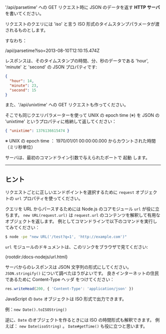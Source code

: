 '/api/parsetime' への GET リクエスト時に JSON のデータを返す **HTTP サーバ** を書いてください。

リクエストのクエリには 'iso' と言う ISO 形式のタイムスタンプパラメータが渡されるものとします。

すなわち：

  /api/parsetime?iso=2013-08-10T12:10:15.474Z

レスポンスは、そのタイムスタンプの時間、分、秒のデータである 'hour', 'minute' と 'second' の JSON プロパティです:

```json
{
  "hour": 14,
  "minute": 23,
  "second": 15
}
```

また、'/api/unixtime' への GET リクエストも作ってください。

そこでも同じクエリパラメーターを使って UNIX の epoch time (※) を JSON の 'unixtime' というプロパティに格納して返してください：

```json
{ "unixtime": 1376136615474 }
```

※ UNIX の epoch time ： 1970/01/01 00:00:00.000 からカウントされた時間（ミリ秒単位）

サーバは、最初のコマンドライン引数で与えられたポートで 起動 します。

----------------------------------------------------------------------
## ヒント

リクエストごとに正しいエンドポイントを選択するために `request` オブジェクトの `url` プロパティを使ってください。

クエリを URL からパースするためには Node.js のコアモジュール `url` が役に立ちます。
`new URL(request.url)` は `request.url` のコンテンツを解釈して有用なオブジェクトを返します。
例としてコマンドラインで以下のコマンドを実行してみてください：

```sh
$ node -pe "new URL('/test?q=1', 'http://example.com')"
```

`url` モジュールのドキュメントは、このリンクをブラウザで見てください:

  {rootdir:/docs-nodejs/url.html}

サーバからのレスポンスは JSON 文字列の形式にしてください。`JSON.stringify()` について調べたほうがよいです。
良きインターネットの住民であるために Content-Type ヘッダ をつけてください：

```js
res.writeHead(200, { 'Content-Type': 'application/json' })
```

JavaScript の `Date` オブジェクトは ISO 形式で出力できます。

例：`new Date().toISOString()`

逆に、`Date` のオブジェクトを作るときには ISO の時間形式も解釈できます。
例えば： `new Date(isoString)` 。 `Date#getTime()` も役に立つと思います。
